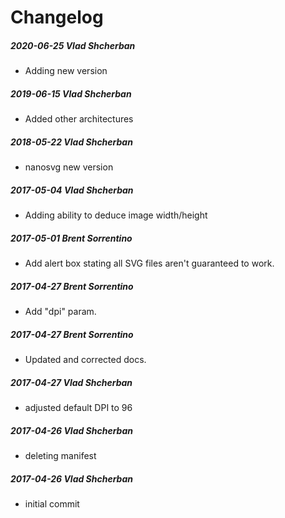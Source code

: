 # Changelog
##### 2020-06-25  Vlad Shcherban
 * Adding new version

##### 2019-06-15  Vlad Shcherban
 * Added other architectures

##### 2018-05-22  Vlad Shcherban
 * nanosvg new version

##### 2017-05-04  Vlad Shcherban
 * Adding ability to deduce image width/height

##### 2017-05-01  Brent Sorrentino
 * Add alert box stating all SVG files aren't guaranteed to work.

##### 2017-04-27  Brent Sorrentino
 * Add "dpi" param.

##### 2017-04-27  Brent Sorrentino
 * Updated and corrected docs.

##### 2017-04-27  Vlad Shcherban
 * adjusted default DPI to 96

##### 2017-04-26  Vlad Shcherban
 * deleting manifest

##### 2017-04-26  Vlad Shcherban
 * initial commit

